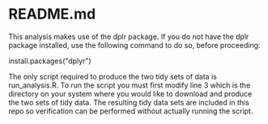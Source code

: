 # README.md
This analysis makes use of the dplr package.  If you do not have the dplr package installed, use the following command to do so, before proceeding:

install.packages("dplyr")

The only script required to produce the two tidy sets of data is run_analysis.R.  To run the script you must first modify line 3 which is the directory on your system  where you would like to download and produce the two sets of tidy data.  The resulting tidy data sets are included in this repo so verification can be performed without actually running the script.